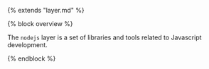 {% extends "layer.md" %}

{% block overview %}

The `nodejs` layer is a set of libraries and tools related to Javascript development.

{% endblock %}
